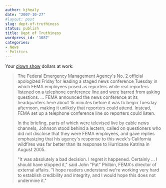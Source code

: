 ```yaml
---
author: kjhealy
date: "2007-10-27"
#layout: post
slug: dept-of-truthiness
status: publish
title: Dept of Truthiness
wordpress_id: '1087'
categories:
- News
- Politics
---
```


Your [clown show](http://www.chicagotribune.com/news/nationworld/chi-102507-femabriefing,1,272790.story?ctrack=1&cset=true) dollars at work:

> The Federal Emergency Management Agency's No. 2 official apologized Friday for leading a staged news conference Tuesday in which FEMA employees posed as reporters while real reporters listened on a telephone conference line and were barred from asking questions. ... FEMA announced the news conference at its headquarters here about 15 minutes before it was to begin Tuesday afternoon, making it unlikely that reporters could attend. Instead, FEMA set up a telephone conference line so reporters could listen.
>
> In the briefing, parts of which were televised live by cable news channels, Johnson stood behind a lectern, called on questioners who did not disclose that they were FEMA employees, and gave replies emphasizing that his agency's response to this week's California wildfires was far better than its response to Hurricane Katrina in August 2005.
>
> "It was absolutely a bad decision. I regret it happened. Certainly … I should have stopped it," said John "Pat" Philbin, FEMA's director of external affairs. "I hope readers understand we're working very hard to establish credibility and integrity, and I would hope this does not undermine it."
